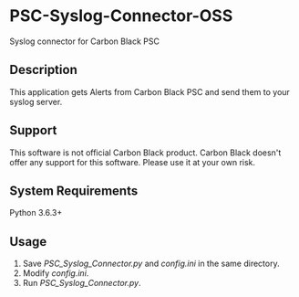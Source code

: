 # PSC-Syslog-Connector-OSS
Syslog connector for Carbon Black PSC

## Description
This application gets Alerts from Carbon Black PSC and send them to your syslog server.

## Support
This software is not official Carbon Black product. Carbon Black doesn't offer any support for this software. Please use it at your own risk.

## System Requirements
Python 3.6.3+

## Usage
1. Save *PSC_Syslog_Connector.py* and *config.ini* in the same directory.  
2. Modify *config.ini*.  
3. Run *PSC_Syslog_Connector.py*.  

